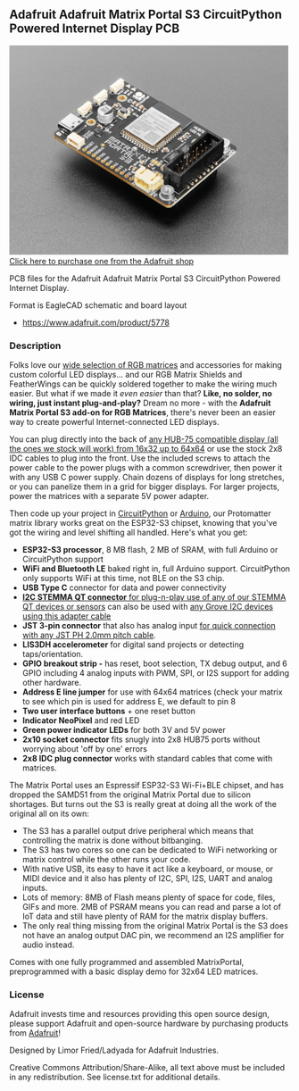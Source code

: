 ## Adafruit Adafruit Matrix Portal S3 CircuitPython Powered Internet Display PCB

<a href="http://www.adafruit.com/products/5778"><img src="assets/5778.jpg?raw=true" width="500px"><br/>
Click here to purchase one from the Adafruit shop</a>

PCB files for the Adafruit Adafruit Matrix Portal S3 CircuitPython Powered Internet Display.

Format is EagleCAD schematic and board layout
* https://www.adafruit.com/product/5778

### Description

Folks love our [wide selection of RGB matrices](https://www.adafruit.com/category/327) and accessories for making custom colorful LED displays... and our RGB Matrix Shields and FeatherWings can be quickly soldered together to make the wiring much easier. But what if we made it *even easier* than that? **Like, no solder, no wiring, just instant plug-and-play?** Dream no more - with the **Adafruit Matrix Portal S3 add-on for RGB Matrices**, there's never been an easier way to create powerful Internet-connected LED displays.

You can plug directly into the back of [any HUB-75 compatible display (all the ones we stock will work) from 16x32 up to 64x64](https://www.adafruit.com/category/327) or use the stock 2x8 IDC cables to plug into the front. Use the included screws to attach the power cable to the power plugs with a common screwdriver, then power it with any USB C power supply. Chain dozens of displays for long stretches, or you can panelize them in a grid for bigger displays. For larger projects, power the matrices with a separate 5V power adapter.

Then code up your project in [CircuitPython](https://learn.adafruit.com/rgb-led-matrices-matrix-panels-with-circuitpython) or [Arduino](https://learn.adafruit.com/adafruit-protomatter-rgb-matrix-library), our Protomatter matrix library works great on the ESP32-S3 chipset, knowing that you've got the wiring and level shifting all handled. Here's what you get:

- **ESP32-S3 processor**, 8 MB flash, 2 MB of SRAM, with full Arduino or CircuitPython support
- **WiFi and Bluetooth LE** baked right in, full Arduino support. CircuitPython only supports WiFi at this time, not BLE on the S3 chip.
- **USB Type C** connector for data and power connectivity
- [**I2C STEMMA QT connector** for plug-n-play use of any of our STEMMA QT devices or sensors](https://www.adafruit.com/category/620) can also be used with [any Grove I2C devices using this adapter cable](https://www.adafruit.com/product/4528)
- **JST 3-pin connector** that also has analog input [for quick connection with any JST PH 2.0mm pitch cable](https://www.adafruit.com/search?q=jst+2mm).
- **LIS3DH accelerometer** for digital sand projects or detecting taps/orientation.
- **GPIO breakout strip -** has reset, boot selection, TX debug output, and 6 GPIO including 4 analog inputs with PWM, SPI, or I2S support for adding other hardware.
- **Address E line jumper** for use with 64x64 matrices (check your matrix to see which pin is used for address E, we default to pin 8
- **Two user interface buttons** + one reset button
- **Indicator NeoPixel** and red LED
- **Green power indicator LEDs** for both 3V and 5V power
- **2x10 socket connector** fits snugly into 2x8 HUB75 ports without worrying about 'off by one' errors
- **2x8 IDC plug connector** works with standard cables that come with matrices.

The Matrix Portal uses an Espressif ESP32-S3 Wi-Fi+BLE chipset, and has dropped the SAMD51 from the original Matrix Portal due to silicon shortages. But turns out the S3 is really great at doing all the work of the original all on its own:

- The S3 has a parallel output drive peripheral which means that controlling the matrix is done without bitbanging.
- The S3 has two cores so one can be dedicated to WiFi networking or matrix control while the other runs your code.
- With native USB, its easy to have it act like a keyboard, or mouse, or MIDI device and it also has plenty of I2C, SPI, I2S, UART and analog inputs.
- Lots of memory: 8MB of Flash means plenty of space for code, files, GIFs and more. 2MB of PSRAM means you can read and parse a lot of IoT data and still have plenty of RAM for the matrix display buffers.
- The only real thing missing from the original Matrix Portal is the S3 does not have an analog output DAC pin, we recommend an I2S amplifier for audio instead.

Comes with one fully programmed and assembled MatrixPortal, preprogrammed with a basic display demo for 32x64 LED matrices.

### License

Adafruit invests time and resources providing this open source design, please support Adafruit and open-source hardware by purchasing products from [Adafruit](https://www.adafruit.com)!

Designed by Limor Fried/Ladyada for Adafruit Industries.

Creative Commons Attribution/Share-Alike, all text above must be included in any redistribution.
See license.txt for additional details.
